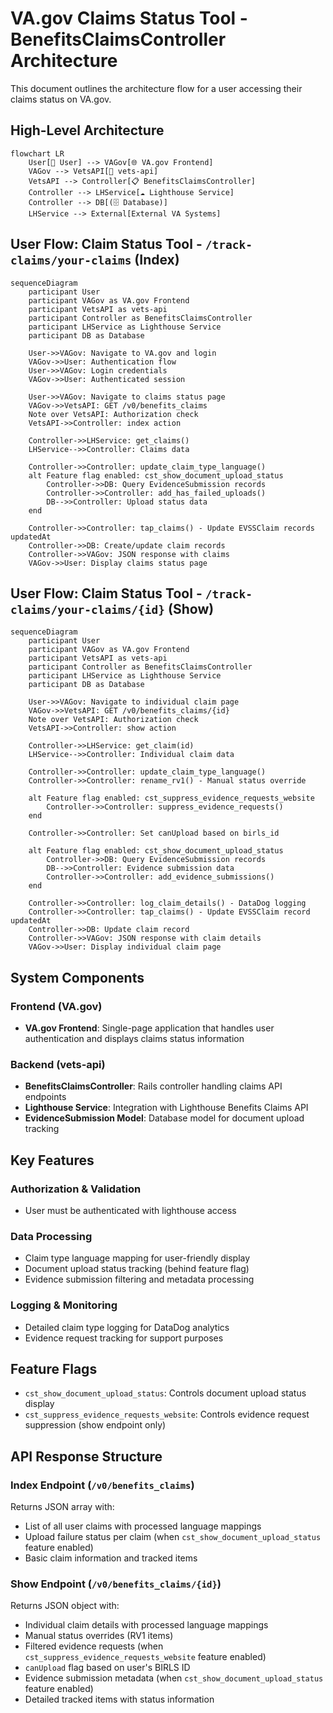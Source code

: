 # VA.gov Claims Status Tool - BenefitsClaimsController Architecture

This document outlines the architecture flow for a user accessing their claims status on VA.gov.

## High-Level Architecture

```mermaid
flowchart LR
    User[👤 User] --> VAGov[🌐 VA.gov Frontend]
    VAGov --> VetsAPI[🔧 vets-api]
    VetsAPI --> Controller[📋 BenefitsClaimsController]
    Controller --> LHService[☁️ Lighthouse Service]
    Controller --> DB[(🗄️ Database)]
    LHService --> External[External VA Systems]
```

## User Flow: Claim Status Tool - `/track-claims/your-claims` (Index)

```mermaid
sequenceDiagram
    participant User
    participant VAGov as VA.gov Frontend
    participant VetsAPI as vets-api
    participant Controller as BenefitsClaimsController
    participant LHService as Lighthouse Service
    participant DB as Database

    User->>VAGov: Navigate to VA.gov and login
    VAGov->>User: Authentication flow
    User->>VAGov: Login credentials
    VAGov->>User: Authenticated session

    User->>VAGov: Navigate to claims status page
    VAGov->>VetsAPI: GET /v0/benefits_claims
    Note over VetsAPI: Authorization check
    VetsAPI->>Controller: index action

    Controller->>LHService: get_claims()
    LHService-->>Controller: Claims data

    Controller->>Controller: update_claim_type_language()
    alt Feature flag enabled: cst_show_document_upload_status
        Controller->>DB: Query EvidenceSubmission records
        Controller->>Controller: add_has_failed_uploads()
        DB-->>Controller: Upload status data
    end

    Controller->>Controller: tap_claims() - Update EVSSClaim records updatedAt
    Controller->>DB: Create/update claim records
    Controller->>VAGov: JSON response with claims
    VAGov->>User: Display claims status page
```

## User Flow: Claim Status Tool - `/track-claims/your-claims/{id}` (Show)

```mermaid
sequenceDiagram
    participant User
    participant VAGov as VA.gov Frontend
    participant VetsAPI as vets-api
    participant Controller as BenefitsClaimsController
    participant LHService as Lighthouse Service
    participant DB as Database

    User->>VAGov: Navigate to individual claim page
    VAGov->>VetsAPI: GET /v0/benefits_claims/{id}
    Note over VetsAPI: Authorization check
    VetsAPI->>Controller: show action

    Controller->>LHService: get_claim(id)
    LHService-->>Controller: Individual claim data

    Controller->>Controller: update_claim_type_language()
    Controller->>Controller: rename_rv1() - Manual status override

    alt Feature flag enabled: cst_suppress_evidence_requests_website
        Controller->>Controller: suppress_evidence_requests()
    end

    Controller->>Controller: Set canUpload based on birls_id

    alt Feature flag enabled: cst_show_document_upload_status
        Controller->>DB: Query EvidenceSubmission records
        DB-->>Controller: Evidence submission data
        Controller->>Controller: add_evidence_submissions()
    end

    Controller->>Controller: log_claim_details() - DataDog logging
    Controller->>Controller: tap_claims() - Update EVSSClaim record updatedAt
    Controller->>DB: Update claim record
    Controller->>VAGov: JSON response with claim details
    VAGov->>User: Display individual claim page
```

## System Components

### Frontend (VA.gov)
- **VA.gov Frontend**: Single-page application that handles user authentication and displays claims status information

### Backend (vets-api)
- **BenefitsClaimsController**: Rails controller handling claims API endpoints
- **Lighthouse Service**: Integration with Lighthouse Benefits Claims API
- **EvidenceSubmission Model**: Database model for document upload tracking

## Key Features

### Authorization & Validation
- User must be authenticated with lighthouse access

### Data Processing
- Claim type language mapping for user-friendly display
- Document upload status tracking (behind feature flag)
- Evidence submission filtering and metadata processing

### Logging & Monitoring
- Detailed claim type logging for DataDog analytics
- Evidence request tracking for support purposes

## Feature Flags
- `cst_show_document_upload_status`: Controls document upload status display
- `cst_suppress_evidence_requests_website`: Controls evidence request suppression (show endpoint only)

## API Response Structure

### Index Endpoint (`/v0/benefits_claims`)
Returns JSON array with:
- List of all user claims with processed language mappings
- Upload failure status per claim (when `cst_show_document_upload_status` feature enabled)
- Basic claim information and tracked items

### Show Endpoint (`/v0/benefits_claims/{id}`)
Returns JSON object with:
- Individual claim details with processed language mappings
- Manual status overrides (RV1 items)
- Filtered evidence requests (when `cst_suppress_evidence_requests_website` feature enabled)
- `canUpload` flag based on user's BIRLS ID
- Evidence submission metadata (when `cst_show_document_upload_status` feature enabled)
- Detailed tracked items with status information
